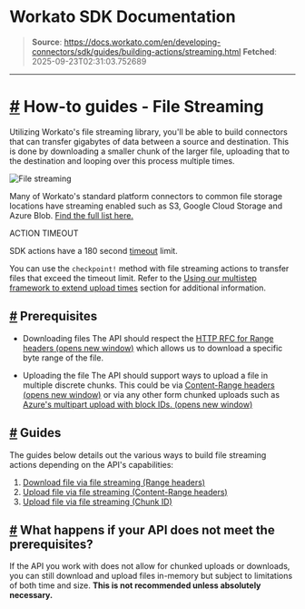 # Workato SDK Documentation

> **Source**: https://docs.workato.com/en/developing-connectors/sdk/guides/building-actions/streaming.html
> **Fetched**: 2025-09-23T02:31:03.752689

---

# [#](<#how-to-guides-file-streaming>) How-to guides - File Streaming

Utilizing Workato's file streaming library, you'll be able to build connectors that can transfer gigabytes of data between a source and destination. This is done by downloading a smaller chunk of the larger file, uploading that to the destination and looping over this process multiple times.

![File streaming](/assets/img/streaming-illustration.47a8ccdc.jpg)

Many of Workato's standard platform connectors to common file storage locations have streaming enabled such as S3, Google Cloud Storage and Azure Blob. [Find the full list here.](</features/file-streaming.html#file-streaming>)

ACTION TIMEOUT

SDK actions have a 180 second [timeout](</recipes/recipe-job-errors.html#timeouts>) limit.

You can use the `checkpoint!` method with file streaming actions to transfer files that exceed the timeout limit. Refer to the [Using our multistep framework to extend upload times](<#using-our-multistep-framework-to-extend-upload-times>) section for additional information.

## [#](<#prerequisites>) Prerequisites

  * Downloading files The API should respect the [HTTP RFC for Range headers (opens new window)](<https://datatracker.ietf.org/doc/html/rfc7233>) which allows us to download a specific byte range of the file.

  * Uploading the file The API should support ways to upload a file in multiple discrete chunks. This could be via [Content-Range headers (opens new window)](<https://www.ietf.org/rfc/rfc2616.txt>) or via any other form chunked uploads such as [Azure's multipart upload with block IDs. (opens new window)](<https://learn.microsoft.com/en-us/rest/api/storageservices/put-block>)

## [#](<#guides>) Guides

The guides below details out the various ways to build file streaming actions depending on the API's capabilities:

  1. [Download file via file streaming (Range headers)](</developing-connectors/sdk/guides/building-actions/streaming/download-stream.html>)
  2. [Upload file via file streaming (Content-Range headers)](</developing-connectors/sdk/guides/building-actions/streaming/upload-stream-content-range.html>)
  3. [Upload file via file streaming (Chunk ID)](</developing-connectors/sdk/guides/building-actions/streaming/upload-stream-chunk-id.html>)

## [#](<#what-happens-if-your-api-does-not-meet-the-prerequisites>) What happens if your API does not meet the prerequisites?

If the API you work with does not allow for chunked uploads or downloads, you can still download and upload files in-memory but subject to limitations of both time and size. **This is not recommended unless absolutely necessary.**
